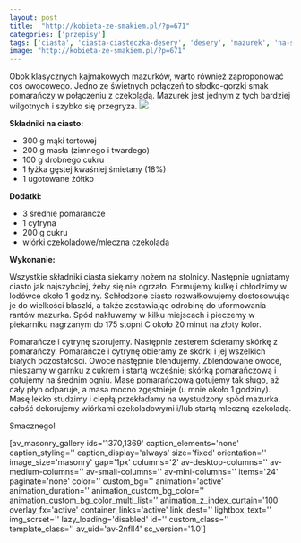 ```yaml
---
layout: post
title:  "http://kobieta-ze-smakiem.pl/?p=671"
categories: ['przepisy']
tags: ['ciasta', 'ciasta-ciasteczka-desery', 'desery', 'mazurek', 'na-slodko', 'przepisy', 'wielkanoc']
image: "http://kobieta-ze-smakiem.pl/?p=671"
---
```

Obok klasycznych kajmakowych mazurków, warto również zaproponować coś owocowego. Jedno ze świetnych połączeń to słodko-gorzki smak pomarańczy w połączeniu z czekoladą. Mazurek jest jednym z tych bardziej wilgotnych i szybko się przegryza.
![](https://kobietazesmakiem.pl/wp-content/uploads/2015/04/mazurek-pomaranczowy-1-300x222.jpg)



**Składniki na ciasto:**
* 300 g mąki tortowej
* 200 g masła (zimnego i twardego)
* 100 g drobnego cukru
* 1 łyżka gęstej kwaśniej śmietany (18%)
* 1 ugotowane żółtko


**Dodatki:**
* 3 średnie pomarańcze
* 1 cytryna
* 200 g cukru
* wiórki czekoladowe/mleczna czekolada


**Wykonanie:**

Wszystkie składniki ciasta siekamy nożem na stolnicy. Następnie ugniatamy ciasto jak najszybciej, żeby się nie ogrzało. Formujemy kulkę i chłodzimy w lodówce około 1 godziny. Schłodzone ciasto rozwałkowujemy dostosowując je do wielkości blaszki, a także zostawiając odrobinę do uformowania rantów mazurka. Spód nakłuwamy w kilku miejscach i pieczemy w piekarniku nagrzanym do 175 stopni C około 20 minut na złoty kolor.

Pomarańcze i cytrynę szorujemy. Następnie zesterem ścieramy skórkę z pomarańczy. Pomarańcze i cytrynę obieramy ze skórki i jej wszelkich białych pozostałości. Owoce następnie blendujemy. Zblendowane owoce, mieszamy w garnku z cukrem i startą wcześniej skórką pomarańczową i gotujemy na średnim ogniu. Masę pomarańczową gotujemy tak sługo, aż cały płyn odparuje, a masa mocno zgęstnieje (u mnie około 1 godziny). Masę lekko studzimy i ciepłą przekładamy na wystudzony spód mazurka. całość dekorujemy wiórkami czekoladowymi i/lub startą mleczną czekoladą.

Smacznego!

[av\_masonry\_gallery ids='1370,1369' caption\_elements='none' caption\_styling='' caption\_display='always' size='fixed' orientation='' image\_size='masonry' gap='1px' columns='2' av-desktop-columns='' av-medium-columns='' av-small-columns='' av-mini-columns='' items='24' paginate='none' color='' custom\_bg='' animation='active' animation\_duration='' animation\_custom\_bg\_color='' animation\_custom\_bg\_color\_multi\_list='' animation\_z\_index\_curtain='100' overlay\_fx='active' container\_links='active' link\_dest='' lightbox\_text='' img\_scrset='' lazy\_loading='disabled' id='' custom\_class='' template\_class='' av\_uid='av-2nfll4' sc\_version='1.0']
    